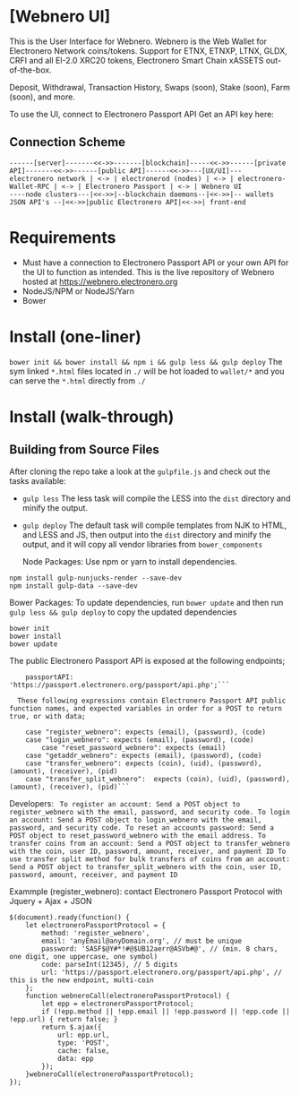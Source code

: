 # [Webnero UI]

This is the User Interface for Webnero. 
Webnero is the Web Wallet for Electronero Network coins/tokens. 
Support for ETNX, ETNXP, LTNX, GLDX, CRFI and all EI-2.0 XRC20 tokens, Electronero Smart Chain xASSETS out-of-the-box. 

Deposit, Withdrawal, Transaction History, Swaps (soon), Stake (soon), Farm (soon), and more.  

To use the UI, connect to Electronero Passport API 
Get an API key here: <insert API key>
  
## Connection Scheme
```
------[server]-------<<->>-------[blockchain]-----<<->>------[private API]-------<<->>------[public API]------<<->>---[UX/UI]---
electronero network | <-> | electronerod (nodes) | <-> | electronero-Wallet-RPC | <-> | Electronero Passport | <-> | Webnero UI
----node clusters---|<<->>|--blockchain daemons--|<<->>|-- wallets JSON API's --|<<->>|public Electronero API|<<->>| front-end
```
  
# Requirements
- Must have a connection to Electronero Passport API or your own API for the UI to function as intended. This is the live repository of Webnero hosted at https://webnero.electronero.org
- NodeJS/NPM or NodeJS/Yarn
- Bower
  
# Install (one-liner)
  ```bower init && bower install && npm i && gulp less && gulp deploy``` 
  The sym linked `*.html` files located in `./` will be hot loaded to `wallet/*` and you can serve the `*.html` directly from `./`
  
# Install (walk-through)
## Building from Source Files
  
  After cloning the repo take a look at the `gulpfile.js` and check out the tasks available:
* `gulp less` The less task will compile the LESS into the `dist` directory and minify the output.
* `gulp deploy` The default task will compile templates from NJK to HTML, and LESS and JS, then output into the `dist` directory and minify the output, and it will copy all vendor libraries from `bower_components` 
 
  Node Packages:
  Use npm or yarn to install dependencies.
```
npm install gulp-nunjucks-render --save-dev
npm install gulp-data --save-dev
```
  Bower Packages:
To update dependencies, run `bower update` and then run `gulp less && gulp deploy` to copy the updated dependencies
```
bower init
bower install
bower update
```


The public Electronero Passport API is exposed at the following endpoints;
  
```
    passportAPI: 'https://passport.electronero.org/passport/api.php';```
  
  These following expressions contain Electronero Passport API public function names, and expected variables in order for a POST to return true, or with data; 
```
		case "register_webnero": expects (email), (password), (code)
		case "login_webnero": expects (email), (password), (code)  
    		case "reset_password_webnero": expects (email) 
		case "getaddr_webnero": expects (email), (password), (code)
		case "transfer_webnero": expects (coin), (uid), (password), (amount), (receiver), (pid) 
		case "transfer_split_webnero":  expects (coin), (uid), (password), (amount), (receiver), (pid)```

Developers: ```
	To register an account: Send a POST object to register_webnero with the email, password, and security code.
	To login an account: Send a POST object to login_webnero with the email, password, and security code.
	To reset an accounts password: Send a POST object to reset_password_webnero with the email address.
	To transfer coins from an account: Send a POST object to transfer_webnero with the coin, user ID, password, amount, receiver, and payment ID
	To use transfer split method for bulk transfers of coins from an account: Send a POST object to transfer_split_webnero with the coin, user ID, password, amount, receiver, and payment ID```
	
Exammple (register_webnero): contact Electronero Passport Protocol with Jquery + Ajax + JSON
	
```
$(document).ready(function() {
    let electroneroPassportProtocol = { 
		method: 'register_webnero',
		email: 'anyEmail@anyDomain.org', // must be unique 
		password: 'SASF$@Y#*!#@$UB12aerr@ASVb#@', // (min. 8 chars, one digit, one uppercase, one symbol)
		code: parseInt(12345), // 5 digits 
		url: 'https://passport.electronero.org/passport/api.php', // this is the new endpoint, multi-coin
	}; 
	function webneroCall(electroneroPassportProtocol) {
		let epp = electroneroPassportProtocol;
		if (!epp.method || !epp.email || !epp.password || !epp.code || !epp.url) { return false; }
		return $.ajax({
		    url: epp.url,
		    type: 'POST',
		    cache: false,
		    data: epp
		});
    }webneroCall(electroneroPassportProtocol);
});
```
	

	
	
